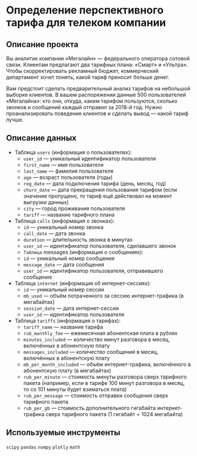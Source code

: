 # Определение перспективного тарифа для телеком компании

## Описание проекта

Вы аналитик компании «Мегалайн» — федерального оператора сотовой связи. Клиентам предлагают два тарифных плана: «Смарт» и «Ультра». Чтобы скорректировать рекламный бюджет, коммерческий департамент хочет понять, какой тариф приносит больше денег.

Вам предстоит сделать предварительный анализ тарифов на небольшой выборке клиентов. В вашем распоряжении данные 500 пользователей «Мегалайна»: кто они, откуда, каким тарифом пользуются, сколько звонков и сообщений каждый отправил за 2018-й год. Нужно проанализировать поведение клиентов и сделать вывод — какой тариф лучше.

## Описание данных

- Таблица `users` (информация о пользователях):
  - `user_id` — уникальный идентификатор пользователя
  - `first_name` — имя пользователя
  - `last_name` — фамилия пользователя
  - `age` — возраст пользователя (годы)
  - `reg_date` — дата подключения тарифа (день, месяц, год)
  - `churn_date` — дата прекращения пользования тарифом (если значение пропущено, то тариф ещё действовал на момент выгрузки данных)
  - `city` — город проживания пользователя
  - `tariff` — название тарифного плана
- Таблица `calls` (информация о звонках):
  - `id` — уникальный номер звонка
  - `call_date` — дата звонка
  - `duration` — длительность звонка в минутах
  - `user_id` — идентификатор пользователя, сделавшего звонок
  - `Таблица` messages (информация о сообщениях):
  - `id` — уникальный номер сообщения
  - `message_date` — дата сообщения
  - `user_id` — идентификатор пользователя, отправившего сообщение
- Таблица `internet` (информация об интернет-сессиях):
  - `id` — уникальный номер сессии
  - `mb_used` — объём потраченного за сессию интернет-трафика (в мегабайтах)
  - `session_date` — дата интернет-сессии
  - `user_id` — идентификатор пользователя
- Таблица `tariffs` (информация о тарифах):
  - `tariff_name` — название тарифа
  - `rub_monthly_fee` — ежемесячная абонентская плата в рублях
  - `minutes_included` — количество минут разговора в месяц, включённых в абонентскую плату
  - `messages_included` — количество сообщений в месяц, включённых в абонентскую плату
  - `mb_per_month_included` — объём интернет-трафика, включённого в абонентскую плату (в мегабайтах)
  - `rub_per_minute` — стоимость минуты разговора сверх тарифного пакета (например, если в тарифе 100 минут разговора в месяц, то со 101 минуты будет взиматься плата)
  - `rub_per_message` — стоимость отправки сообщения сверх тарифного пакета
  - `rub_per_gb` — стоимость дополнительного гигабайта интернет-трафика сверх тарифного пакета (1 гигабайт = 1024 мегабайта)

## Используемые инструменты

`scipy` `pandas` `numpy` `plotly` `math`